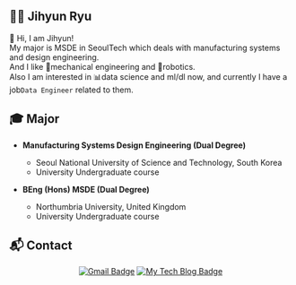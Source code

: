 ## 🙋‍♂️ Jihyun Ryu

👋 Hi, I am Jihyun!<br>
My major is MSDE in SeoulTech which deals with manufacturing systems and design engineering.<br>
And I like 🦾mechanical engineering and 🤖robotics.<br>
Also I am interested in 📊data science and ml/dl now, and currently I have a job`Data Engineer` related to them.

## :mortar_board: Major

- <strong>Manufacturing Systems Design Engineering (Dual Degree)</strong>
  - Seoul National University of Science and Technology, South Korea
  - University Undergraduate course
  
- <strong>BEng (Hons) MSDE (Dual Degree)</strong>
  - Northumbria University, United Kingdom
  - University Undergraduate course
 
 
## :mailbox_with_mail: Contact

 <div align=center>
  
  [![Gmail Badge](https://img.shields.io/badge/Gmail-d14836?style=flat-square&logo=Gmail&logoColor=white&link=mailto:jhryu1208@gmail.com)](mailto:jhryu1208@gmail.com)
  [![My Tech Blog Badge](http://img.shields.io/badge/-My%20Tech%20blog-black?style=flat-square&logo=github&link=https://jhryu1208.github.io/)](https://jhryu1208.github.io/) 
 </div>

<!--
**jhryu1208/jhryu1208** is a ✨ _special_ ✨ repository because its `README.md` (this file) appears on your GitHub profile.
Here are some ideas to get you started:

- 🔭 I’m currently working on ...
- 🌱 I’m currently learning ...
- 👯 I’m looking to collaborate on ...
- 🤔 I’m looking for help with ...
- 💬 Ask me about ...
- 📫 How to reach me: ...
- 😄 Pronouns: ...
- ⚡ Fun fact: ...
-->
